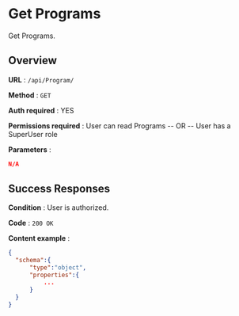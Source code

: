 # Get Programs

Get Programs.

## Overview

**URL** : `/api/Program/`

**Method** : `GET`

**Auth required** : YES

**Permissions required** : User can read Programs -- OR -- User has a SuperUser role

**Parameters** :

```json
N/A
```

## Success Responses

**Condition** : User is authorized.

**Code** : `200 OK`

**Content example** :

```json
{
  "schema":{
      "type":"object",
      "properties":{
          ...
      }
  }
}
```

